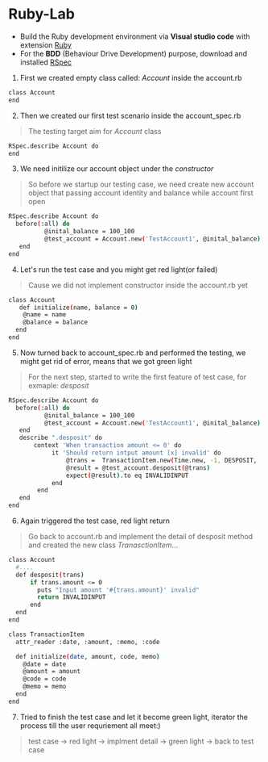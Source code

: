 # Ruby-Lab

- Build the Ruby development environment via **Visual studio code** with extension [Ruby](https://github.com/rubyide/vscode-ruby)
- For the **BDD** (Behaviour Drive Development) purpose, download and installed [RSpec](http://rspec.info/)

1. First we created empty class called: *Account* inside the account.rb
```sh
class Account
end
```
2. Then we created our first test scenario inside the account_spec.rb
> The testing target aim for *Account* class
```sh
RSpec.describe Account do
end
```
3. We need initilize our account object under the *constructor*
> So before we startup our testing case, we need create new account object that passing account identity and balance while account first open
```sh
RSpec.describe Account do
  before(:all) do
          @inital_balance = 100_100
          @test_account = Account.new('TestAccount1', @inital_balance)
   end
end
```
4. Let's run the test case and you  might get red light(or failed) 
> Cause we did not implement constructor inside the account.rb yet
```sh
class Account
   def initialize(name, balance = 0)
    @name = name
    @balance = balance
  end
end
```
5. Now turned back to account_spec.rb and performed the testing, we might get rid of error, means that we got green light
> For the next step, started to write the first feature of test case, for exmaple: *desposit*
```sh
RSpec.describe Account do
  before(:all) do
          @inital_balance = 100_100
          @test_account = Account.new('TestAccount1', @inital_balance)
   end
   describe ".desposit" do
       context 'When transaction amount <= 0' do
            it 'Should return intput amount [x] invalid' do
                @trans =  TransactionItem.new(Time.new, -1, DESPOSIT, 'Desposit invalid test')
                @result = @test_account.desposit(@trans)
                expect(@result).to eq INVALIDINPUT
            end
        end
   end
end
```
6. Again triggered the test case, red light return
> Go back to account.rb and implement the detail of desposit method and created the new class *TranasctionItem*...
```sh
class Account
  #....
  def desposit(trans)
      if trans.amount <= 0
        puts "Input amount '#{trans.amount}' invalid"
        return INVALIDINPUT
      end
  end
end

class TransactionItem
  attr_reader :date, :amount, :memo, :code

  def initialize(date, amount, code, memo)
    @date = date
    @amount = amount
    @code = code
    @memo = memo
  end
end
```
7. Tried to finish the test case and let it become green light, iterator the process till the user requriement all meet:) 
> test case -> red light -> implment detail -> green light -> back to test case
